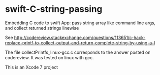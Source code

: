 # swift-C-string-passing
Embedding C code to swift App: pass string array like command line args, and collect returned strings linewise

See http://codereview.stackexchange.com/questions/113651/c-hack-replace-printf-to-collect-output-and-return-complete-string-by-using-a-l

The file collectPrintfs_linux-gcc.c corresponds to the answer posted on codereview. It was tested on linux with gcc.

This is an Xcode 7 project
